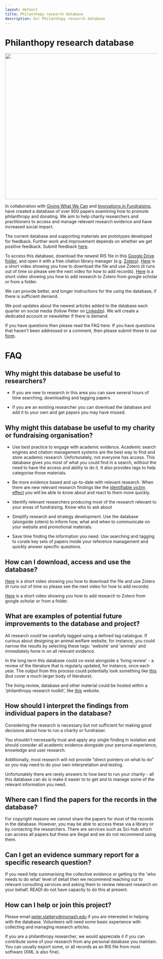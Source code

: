 ```yaml
---
layout: default
title: Philanthopy research database
description: Our Philanthopy research database
---
```


# Philanthopy research database

<p align="center">
<img src="/assets/Donation database v4.PNG" height="480" width="700">
</p>

In collaboration with [Giving What We Can](https://www.givingwhatwecan.org/) and [Innovations in Fundraising](https://innovationsinfundraising.org/), have created a database of over 900 papers examining how to promote philanthropy and donating. We aim to help charity researchers and practitioners to access and manage relevant research evidence and have increased social impact.

The current database and supporting materials are prototypes developed for feedback. Further work and improvement depends on whether we get positive feedback. Submit feedback [here](https://forms.gle/cj8ERsfyYJV7co3H8).

To access this database, download the newest RIS file in this [Google Drive folder](https://drive.google.com/drive/folders/1VuA1nQticmyN5dBxPYkCilqncP4AFWiL?usp=sharing), and open it with a free citation library manager (e.g. [Zotero](https://www.zotero.org/)). [Here](https://www.loom.com/share/b9a970a9f35d49c48fd9f078439842c8) is a short video showing you how to download the file and use Zotero (it runs out of time so please see the next video for how to add records). [Here](https://www.loom.com/share/e518fa2a43854dca9dfeec07ec0b1171) is a short video showing you how to add research to Zotero from google scholar or from a folder.

We can provide better, and longer instructions for the using the database, if there is sufficient demand.

We post updates about the newest articles added to the database each quarter on social media (follow Peter on [Linkedin](https://www.linkedin.com/in/peterslattery1/)). We will create a dedicated account or newsletter if there is demand.

If you have questions then please read the FAQ here. If you have questions that haven't been addressed or a comment, then please submit these to our [form](https://forms.gle/cj8ERsfyYJV7co3H8).

# FAQ
## Why might this database be useful to researchers?
* If you are new to research in this area you can save several hours of time searching, downloading and tagging papers. 

* If you are an existing researcher you can download the database and add it to your own and get papers you may have missed.

## Why might this database be useful to my charity or fundraising organisation?
* Use best practice to engage with academic evidence. Academic search engines and citation management systems are the best way to find and store academic research. Unfortunately, not everyone has access. This database gives you most of what you could find in a search, without the need to have the access and ability to do it. It also provides tags to help categorise those materials.
 
* Be more evidence based and up-to-date with relevant research. When there are new relevant research findings like the [identifiable victim effect](https://en.wikipedia.org/wiki/Identifiable_victim_effect) you will be able to know about and react to them more quickly.
 
* Identify relevant researchers producing most of the research relevant to your areas of fundraising. Know who to ask about
 
* Simplify research and strategy development. Use the database (alongside zotero) to inform how, what and when to communicate on your website and promotional materials.
 
* Save time finding the information you need. Use searching and tagging to curate key sets of papers inside your reference management and quickly answer specific questions. 
 
## How can I download, access and use the database?
[Here](https://www.loom.com/share/b9a970a9f35d49c48fd9f078439842c8) is a short video showing you how to download the file and use Zotero (it runs out of time so please see the next video for how to add records)

[Here](https://www.loom.com/share/e518fa2a43854dca9dfeec07ec0b1171) is a short video showing you how to add research to Zotero from google scholar or from a folder.

## What are examples of potential future improvements to the database and project?
All research could be carefully tagged using a defined tag catalogue. If curious about designing an animal welfare website, for instance, you could narrow the results by selecting these tags: 'website' and 'animals' and immediately hone in on all relevant evidence.

In the long term this database could co-exist alongside a ‘living review’ - a review of the literature that is regularly updated, for instance, once each year. The output from this process could potentially look something like [this](https://docs.google.com/document/d/1osAwuO1J9L2z3PDGQn6UkFEA-4vs5WV9eJ5hAASnS7o/edit) (but cover a much larger body of literature).

The living review, database and other material could be hosted within a 'philanthropy research toolkit', like [this](https://sites.google.com/monash.edu/behaviourworks-scaleup-toolkit/) website. 

## How should I interpret the findings from individual papers in the database?
Considering the research is necessary but not sufficient for making good decisions about how to run a charity or fundraiser. 

You shouldn’t necessarily trust and apply any single finding in isolation and should consider all academic evidence alongside your personal experience, knowledge and user research. 

Additionally, most research will not provide "direct pointers on what to do" so you may need to do your own interpretation and testing.

Unfortunately there are rarely answers to how best to run your charity - all this database can do is make it easier to to get and to manage some of the relevant information you need.

## Where can I find the papers for the records in the database?
For copyright reasons we cannot share the papers for most of the records in the database. However, you may be able to access these via a library or by contacting the researchers. There are services such as Sci-hub which can access all papers but these are illegal and we do not recommend using them. 

## Can I get an evidence summary report for a specific research question?
If you need help summarising the collective evidence or getting to the 'who needs to do what' level of detail then we recommend reaching out to relevant consulting services and asking them to review relevant research on your behalf. READI do not have capacity to do this at present.

## How can I help or join this project?
Please email peter.slattery@monash.edu if you are interested in helping with the database. Volunteers will need some basic experience with collecting and managing research articles. 

If you are a philanthropy researcher, we would appreciate it if you can contribute some of your research from any personal database you maintain. You can usually export some, or all records as an RIS file from most software (XML is also fine).
